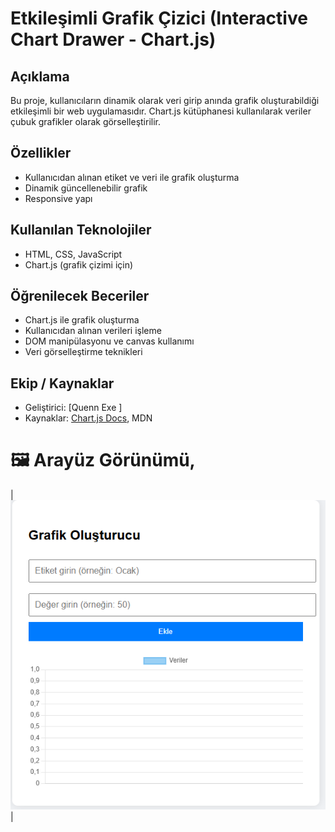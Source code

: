 # Etkileşimli Grafik Çizici (Interactive Chart Drawer - Chart.js)

## Açıklama
Bu proje, kullanıcıların dinamik olarak veri girip anında grafik oluşturabildiği etkileşimli bir web uygulamasıdır. Chart.js kütüphanesi kullanılarak veriler çubuk grafikler olarak görselleştirilir.

## Özellikler
- Kullanıcıdan alınan etiket ve veri ile grafik oluşturma
- Dinamik güncellenebilir grafik
- Responsive yapı

## Kullanılan Teknolojiler
- HTML, CSS, JavaScript
- Chart.js (grafik çizimi için)

## Öğrenilecek Beceriler
- Chart.js ile grafik oluşturma
- Kullanıcıdan alınan verileri işleme
- DOM manipülasyonu ve canvas kullanımı
- Veri görselleştirme teknikleri

## Ekip / Kaynaklar
- Geliştirici: [Quenn Exe ]
- Kaynaklar: [Chart.js Docs](https://www.chartjs.org/docs/latest/), MDN

# 🖼️ Arayüz Görünümü,

| ![light](docs/ss.png) |
